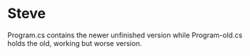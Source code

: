 # Steve
Program.cs contains the newer unfinished version while Program-old.cs holds the old, working but worse version.
